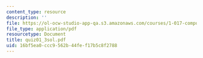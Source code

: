 ```yaml
---
content_type: resource
description: ''
file: https://ol-ocw-studio-app-qa.s3.amazonaws.com/courses/1-017-computing-and-data-analysis-for-environmental-applications-fall-2003/16bf5ea0ccc9562b44fef17b5c8f2788_quiz01_3sol.pdf
file_type: application/pdf
resourcetype: Document
title: quiz01_3sol.pdf
uid: 16bf5ea0-ccc9-562b-44fe-f17b5c8f2788
---
```


